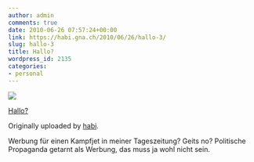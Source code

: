 ```yaml
---
author: admin
comments: true
date: 2010-06-26 07:57:24+00:00
link: https://habi.gna.ch/2010/06/26/hallo-3/
slug: hallo-3
title: Hallo?
wordpress_id: 2135
categories:
- personal
---
```



 [![](https://static.flickr.com/4115/4735208276_4aa0705d80_m.jpg)](https://www.flickr.com/photos/habi/4735208276/)
   

 
  [Hallo?](https://www.flickr.com/photos/habi/4735208276/)
    

  Originally uploaded by [habi](https://www.flickr.com/people/habi/).
 



Werbung für einen Kampfjet in meiner Tageszeitung? Geits no? Politische Propaganda getarnt als Werbung, das muss ja wohl nicht sein.
  


